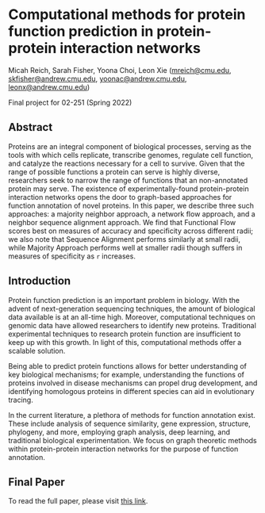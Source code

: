 # Computational methods for protein function prediction in protein-protein interaction networks
Micah Reich, Sarah Fisher, Yoona Choi, Leon Xie (mreich@cmu.edu, skfisher@andrew.cmu.edu, yoonac@andrew.cmu.edu, leonx@andrew.cmu.edu)

Final project for 02-251 (Spring 2022)

## Abstract
Proteins are an integral component of biological processes, serving as the tools with which cells replicate, transcribe genomes, regulate cell function, and catalyze the reactions necessary for a cell to survive. Given that the range of possible functions a protein can serve is highly diverse, researchers seek to narrow the range of functions that an non-annotated protein may serve. The existence of experimentally-found protein-protein interaction networks opens the door to graph-based approaches for function annotation of novel proteins. In this paper, we describe three such approaches: a majority neighbor approach, a network flow approach, and a neighbor sequence alignment approach. We find that Functional Flow scores best on measures of accuracy and specificity across different radii; we also note that Sequence Alignment performs similarly at small radii, while Majority Approach performs well at smaller radii though suffers in measures of specificity as `r` increases.

## Introduction
Protein function prediction is an important problem in biology. With the advent of next-generation sequencing techniques, the amount of biological data available is at an all-time high. Moreover, computational techniques on genomic data have allowed researchers to identify new proteins. Traditional experimental techniques to research protein function are insufficient to keep up with this growth. In light of this, computational methods offer a scalable solution. 

Being able to predict protein functions allows for better understanding of key biological mechanisms; for example, understanding the functions of proteins involved in disease mechanisms can propel drug development, and identifying homologous proteins in different species can aid in evolutionary tracing. 

In the current literature, a plethora of methods for function annotation exist. These include analysis of sequence similarity, gene expression, structure, phylogeny, and more, employing graph analysis, deep learning, and traditional biological experimentation. We focus on graph theoretic methods within protein-protein interaction networks for the purpose of function annotation.

## Final Paper
To read the full paper, please visit [this link](https://github.com/micahreich/mnist-pca/blob/main/final-paper-v6.pdf).
